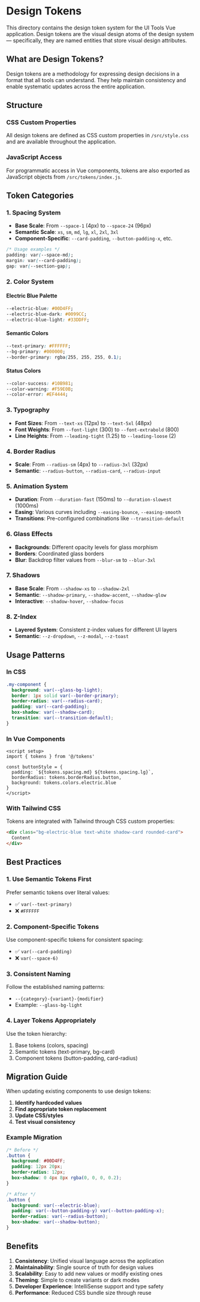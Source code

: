 # Design Tokens

This directory contains the design token system for the UI Tools Vue application. Design tokens are the visual design atoms of the design system — specifically, they are named entities that store visual design attributes.

## What are Design Tokens?

Design tokens are a methodology for expressing design decisions in a format that all tools can understand. They help maintain consistency and enable systematic updates across the entire application.

## Structure

### CSS Custom Properties
All design tokens are defined as CSS custom properties in `/src/style.css` and are available throughout the application.

### JavaScript Access
For programmatic access in Vue components, tokens are also exported as JavaScript objects from `/src/tokens/index.js`.

## Token Categories

### 1. Spacing System
- **Base Scale**: From `--space-1` (4px) to `--space-24` (96px)
- **Semantic Scale**: `xs`, `sm`, `md`, `lg`, `xl`, `2xl`, `3xl`
- **Component-Specific**: `--card-padding`, `--button-padding-x`, etc.

```css
/* Usage examples */
padding: var(--space-md);
margin: var(--card-padding);
gap: var(--section-gap);
```

### 2. Color System

#### Electric Blue Palette
```css
--electric-blue: #00D4FF;
--electric-blue-dark: #0099CC;
--electric-blue-light: #33DDFF;
```

#### Semantic Colors
```css
--text-primary: #FFFFFF;
--bg-primary: #000000;
--border-primary: rgba(255, 255, 255, 0.1);
```

#### Status Colors
```css
--color-success: #10B981;
--color-warning: #F59E0B;
--color-error: #EF4444;
```

### 3. Typography
- **Font Sizes**: From `--text-xs` (12px) to `--text-5xl` (48px)
- **Font Weights**: From `--font-light` (300) to `--font-extrabold` (800)
- **Line Heights**: From `--leading-tight` (1.25) to `--leading-loose` (2)

### 4. Border Radius
- **Scale**: From `--radius-sm` (4px) to `--radius-3xl` (32px)
- **Semantic**: `--radius-button`, `--radius-card`, `--radius-input`

### 5. Animation System
- **Duration**: From `--duration-fast` (150ms) to `--duration-slowest` (1000ms)
- **Easing**: Various curves including `--easing-bounce`, `--easing-smooth`
- **Transitions**: Pre-configured combinations like `--transition-default`

### 6. Glass Effects
- **Backgrounds**: Different opacity levels for glass morphism
- **Borders**: Coordinated glass borders
- **Blur**: Backdrop filter values from `--blur-sm` to `--blur-3xl`

### 7. Shadows
- **Base Scale**: From `--shadow-xs` to `--shadow-2xl`
- **Semantic**: `--shadow-primary`, `--shadow-accent`, `--shadow-glow`
- **Interactive**: `--shadow-hover`, `--shadow-focus`

### 8. Z-Index
- **Layered System**: Consistent z-index values for different UI layers
- **Semantic**: `--z-dropdown`, `--z-modal`, `--z-toast`

## Usage Patterns

### In CSS
```css
.my-component {
  background: var(--glass-bg-light);
  border: 1px solid var(--border-primary);
  border-radius: var(--radius-card);
  padding: var(--card-padding);
  box-shadow: var(--shadow-card);
  transition: var(--transition-default);
}
```

### In Vue Components
```vue
<script setup>
import { tokens } from '@/tokens'

const buttonStyle = {
  padding: `${tokens.spacing.md} ${tokens.spacing.lg}`,
  borderRadius: tokens.borderRadius.button,
  background: tokens.colors.electric.blue
}
</script>
```

### With Tailwind CSS
Tokens are integrated with Tailwind through CSS custom properties:
```html
<div class="bg-electric-blue text-white shadow-card rounded-card">
  Content
</div>
```

## Best Practices

### 1. Use Semantic Tokens First
Prefer semantic tokens over literal values:
- ✅ `var(--text-primary)`
- ❌ `#FFFFFF`

### 2. Component-Specific Tokens
Use component-specific tokens for consistent spacing:
- ✅ `var(--card-padding)`
- ❌ `var(--space-6)`

### 3. Consistent Naming
Follow the established naming patterns:
- `--{category}-{variant}-{modifier}`
- Example: `--glass-bg-light`

### 4. Layer Tokens Appropriately
Use the token hierarchy:
1. Base tokens (colors, spacing)
2. Semantic tokens (text-primary, bg-card)
3. Component tokens (button-padding, card-radius)

## Migration Guide

When updating existing components to use design tokens:

1. **Identify hardcoded values**
2. **Find appropriate token replacement**
3. **Update CSS/styles**
4. **Test visual consistency**

### Example Migration
```css
/* Before */
.button {
  background: #00D4FF;
  padding: 12px 20px;
  border-radius: 12px;
  box-shadow: 0 4px 8px rgba(0, 0, 0, 0.2);
}

/* After */
.button {
  background: var(--electric-blue);
  padding: var(--button-padding-y) var(--button-padding-x);
  border-radius: var(--radius-button);
  box-shadow: var(--shadow-button);
}
```

## Benefits

1. **Consistency**: Unified visual language across the application
2. **Maintainability**: Single source of truth for design values
3. **Scalability**: Easy to add new values or modify existing ones
4. **Theming**: Simple to create variants or dark modes
5. **Developer Experience**: IntelliSense support and type safety
6. **Performance**: Reduced CSS bundle size through reuse